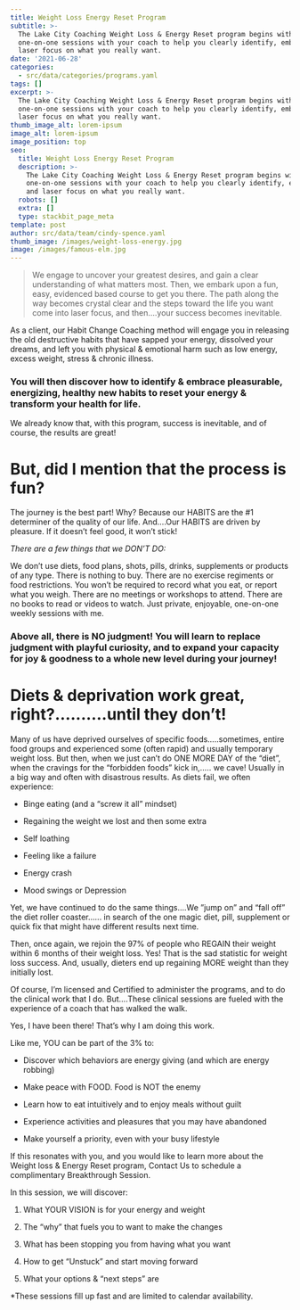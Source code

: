 ```yaml
---
title: Weight Loss Energy Reset Program
subtitle: >-
  The Lake City Coaching Weight Loss & Energy Reset program begins with
  one-on-one sessions with your coach to help you clearly identify, embrace and
  laser focus on what you really want.
date: '2021-06-28'
categories:
  - src/data/categories/programs.yaml
tags: []
excerpt: >-
  The Lake City Coaching Weight Loss & Energy Reset program begins with
  one-on-one sessions with your coach to help you clearly identify, embrace and
  laser focus on what you really want.
thumb_image_alt: lorem-ipsum
image_alt: lorem-ipsum
image_position: top
seo:
  title: Weight Loss Energy Reset Program
  description: >-
    The Lake City Coaching Weight Loss & Energy Reset program begins with
    one-on-one sessions with your coach to help you clearly identify, embrace
    and laser focus on what you really want.
  robots: []
  extra: []
  type: stackbit_page_meta
template: post
author: src/data/team/cindy-spence.yaml
thumb_image: /images/weight-loss-energy.jpg
image: /images/famous-elm.jpg
---
```

> We engage to uncover your greatest desires, and gain a clear understanding of what matters most. Then, we embark upon a fun, easy, evidenced based course to get you there. The path along the way becomes crystal clear and the steps toward the life you want come into laser focus, and then….your success becomes inevitable.

As a client, our Habit Change Coaching method will engage you in releasing the old destructive habits that have sapped your energy, dissolved your dreams, and left you with physical & emotional harm such as low energy, excess weight, stress & chronic illness.

### You will then discover how to identify & embrace pleasurable, energizing, healthy new habits to reset your energy & transform your health for life.

We already know that, with this program, success is inevitable, and of course, the results are great!

# But, did I mention that the process is fun?

The journey is the best part! Why? Because our HABITS are the #1 determiner of the quality of our life. And….Our HABITS are driven by pleasure. If it doesn’t feel good, it won’t stick!

*There are a few things that we DON’T DO:*

We don’t use diets, food plans, shots, pills, drinks, supplements or products of any type. There is nothing to buy. There are no exercise regiments or food restrictions. You won’t be required to record what you eat, or report what you weigh. There are no meetings or workshops to attend. There are no books to read or videos to watch. Just private, enjoyable, one-on-one weekly sessions with me.

### Above all, there is NO judgment! You will learn to replace judgment with playful curiosity, and to expand your capacity for joy & goodness to a whole new level during your journey!

# Diets & deprivation work great, right?…...….until they don’t!

Many of us have deprived ourselves of specific foods…..sometimes, entire food groups and experienced some (often rapid) and usually temporary weight loss. But then, when we just can’t do ONE MORE DAY of the “diet”, when the cravings for the “forbidden foods” kick in,….. we cave! Usually in a big way and often with disastrous results. As diets fail, we often experience:

*   Binge eating (and a “screw it all” mindset)

*   Regaining the weight we lost and then some extra

*   Self loathing

*   Feeling like a failure

*   Energy crash

*   Mood swings or Depression

Yet, we have continued to do the same things….We ”jump on” and “fall off” the diet roller coaster…... in search of the one magic diet, pill, supplement or quick fix that might have different results next time.

Then, once again, we rejoin the 97% of people who REGAIN their weight within 6 months of their weight loss. Yes! That is the sad statistic for weight loss success. And, usually, dieters end up regaining MORE weight than they initially lost.

Of course, I’m licensed and Certified to administer the programs, and to do the clinical work that I do. But….These clinical sessions are fueled with the experience of a coach that has walked the walk.

Yes, I have been there! That’s why I am doing this work.

Like me, YOU can be part of the 3% to:

*   Discover which behaviors are energy giving (and which are energy robbing)

*   Make peace with FOOD. Food is NOT the enemy

*   Learn how to eat intuitively and to enjoy meals without guilt

*   Experience activities and pleasures that you may have abandoned

*   Make yourself a priority, even with your busy lifestyle

If this resonates with you, and you would like to learn more about the Weight loss & Energy Reset program, Contact Us to schedule a complimentary Breakthrough Session.

In this session, we will discover:

1.  What YOUR VISION is for your energy and weight

2.  The “why” that fuels you to want to make the changes

3.  What has been stopping you from having what you want

4.  How to get “Unstuck” and start moving forward

5.  What your options & “next steps” are

\*These sessions fill up fast and are limited to calendar availability.
